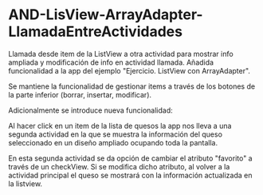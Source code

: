 # AND-LisView-ArrayAdapter-LlamadaEntreActividades
Llamada desde item de la ListView a otra actividad para mostrar info ampliada y modificación de info en actividad llamada.
Añadida funcionalidad a la app del ejemplo  "Ejercicio. ListView con ArrayAdapter".

Se mantiene la funcionalidad de gestionar items a través de los botones de la parte inferior (borrar, insertar, modificar).

Adicionalmente se introduce nueva funcionalidad:

Al hacer click en un item de la lista de quesos la app nos lleva a una segunda actividad en la que se muestra la información del queso seleccionado en un diseño ampliado ocupando toda la pantalla.

En esta segunda actividad se da opción de cambiar el atributo "favorito" a través de un checkView. Si se modifica dicho atributo, al volver a la actividad principal el queso se mostrará con la información actualizada en la listview.

